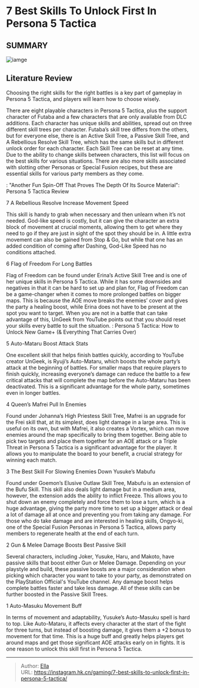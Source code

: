 # 7 Best Skills To Unlock First In Persona 5 Tactica


## SUMMARY 

![iamge](https://static1.srcdn.com/wordpress/wp-content/uploads/2023/12/7-10-best-skills-to-unlock-first-in-persona-5-tactica.jpg)

## Literature Review

Choosing the right skills for the right battles is a key part of gameplay in Persona 5 Tactica, and players will learn how to choose wisely.





There are eight playable characters in Persona 5 Tactica, plus the support character of Futaba and a few characters that are only available from DLC additions. Each character has unique skills and abilities, spread out on three different skill trees per character. Futaba’s skill tree differs from the others, but for everyone else, there is an Active Skill Tree, a Passive Skill Tree, and A Rebellious Resolve Skill Tree, which has the same skills but in different unlock order for each character.
Each Skill Tree can be reset at any time. Due to the ability to change skills between characters, this list will focus on the best skills for various situations. There are also more skills associated with slotting other Personas or Special Fusion recipes, but these are essential skills for various party members as they come. 

 : &#34;Another Fun Spin-Off That Proves The Depth Of Its Source Material&#34;: Persona 5 Tactica Review









 








 7  A Rebellious Resolve 
Increase Movement Speed
        

This skill is handy to grab when necessary and then unlearn when it’s not needed. God-like speed is costly, but it can give the character an extra block of movement at crucial moments, allowing them to get where they need to go if they are just in sight of the spot they should be in. A little extra movement can also be gained from Stop &amp; Go, but while that one has an added condition of coming after Dashing, God-Like Speed has no conditions attached.





 6  Flag of Freedom 
For Long Battles


Flag of Freedom can be found under Erina’s Active Skill Tree and is one of her unique skills in Persona 5 Tactica. While it has some downsides and negatives in that it can be hard to set up and plan for, Flag of Freedom can be a game-changer when it comes to more prolonged battles on bigger maps. This is because the AOE move breaks the enemies’ cover and gives the party a healing boost, while Erina does not have to be present at the spot you want to target. When you are not in a battle that can take advantage of this, UnGeek from YouTube points out that you should reset your skills every battle to suit the situation.
 : Persona 5 Tactica: How to Unlock New Game&#43; (&amp; Everything That Carries Over)





 5  Auto-Mataru 
Boost Attack Stats


One excellent skill that helps finish battles quickly, according to YouTube creator UnGeek, is Ryuji’s Auto-Mataru, which boosts the whole party’s attack at the beginning of battles. For smaller maps that require players to finish quickly, increasing everyone’s damage can reduce the battle to a few critical attacks that will complete the map before the Auto-Mataru has been deactivated. This is a significant advantage for the whole party, sometimes even in longer battles.





 4  Queen’s Mafrei 
Pull In Enemies
        

Found under Johanna’s High Priestess Skill Tree, Mafrei is an upgrade for the Frei skill that, at its simplest, does light damage in a large area. This is useful on its own, but with Mafrei, it also creates a Vortex, which can move enemies around the map specifically to bring them together. Being able to pick two targets and place them together for an AOE attack or a Triple Threat in Persona 5 Tactica is a significant advantage for the player. It allows you to manipulate the board to your benefit, a crucial strategy for winning each match.





 3  The Best Skill For Slowing Enemies Down 
Yusuke’s Mabufu
        

Found under Goemon’s Elusive Outlaw Skill Tree, Mabufu is an extension of the Bufu Skill. This skill also deals light damage but in a medium area, however, the extension adds the ability to inflict Freeze. This allows you to shut down an enemy completely and force them to lose a turn, which is a huge advantage, giving the party more time to set up a bigger attack or deal a lot of damage all at once and preventing you from taking any damage.
For those who do take damage and are interested in healing skills, Ongyo-ki, one of the Special Fusion Personas in Persona 5 Tactica, allows party members to regenerate health at the end of each turn. 






 2  Gun &amp; Melee Damage Boosts 
Best Passive Skill


Several characters, including Joker, Yusuke, Haru, and Makoto, have passive skills that boost either Gun or Melee Damage. Depending on your playstyle and build, these passive boosts are a major consideration when picking which character you want to take to your party, as demonstrated on the PlayStation Official&#39;s YouTube channel. Any damage boost helps complete battles faster and take less damage. All of these skills can be further boosted in the Passive Skill Trees.





 1  Auto-Masuku 
Movement Buff
        

In terms of movement and adaptability, Yusuke’s Auto-Masuku spell is hard to top. Like Auto-Mataru, it affects every character at the start of the fight for three turns, but instead of boosting damage, it gives them a &#43;2 bonus to movement for that time. This is a huge buff and greatly helps players get around maps and get those significant AOE attacks early on in fights. It is one reason to unlock this skill first in Persona 5 Tactica.


---

> Author: [Ella](https://instagram.hk.cn/)  
> URL: https://instagram.hk.cn/gaming/7-best-skills-to-unlock-first-in-persona-5-tactica/  

